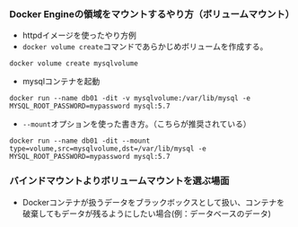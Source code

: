 ### Docker Engineの領域をマウントするやり方（ボリュームマウント）
- httpdイメージを使ったやり方例
- `docker volume create`コマンドであらかじめボリュームを作成する。
```
docker volume create mysqlvolume
```
- mysqlコンテナを起動
```
docker run --name db01 -dit -v mysqlvolume:/var/lib/mysql -e MYSQL_ROOT_PASSWORD=mypassword mysql:5.7
```

- `--mount`オプションを使った書き方。（こちらが推奨されている）
```
docker run --name db01 -dit --mount type=volume,src=mysqlvolume,dst=/var/lib/mysql -e MYSQL_ROOT_PASSWORD=mypassword mysql:5.7
```

### バインドマウントよりボリュームマウントを選ぶ場面
- Dockerコンテナが扱うデータをブラックボックスとして扱い、コンテナを破棄してもデータが残るようにしたい場合(例：データベースのデータ)